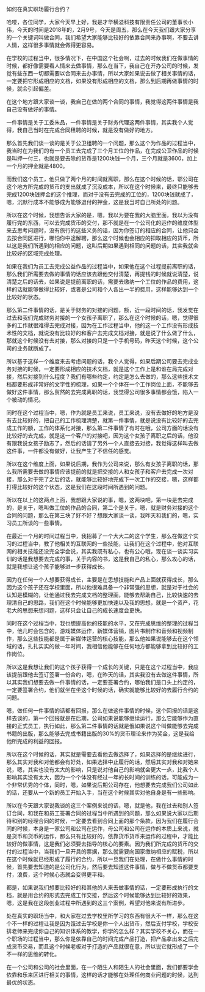 如何在真实职场履行合约？

哈喽，各位同学，大家今天早上好，我是才华横溢科技有限责任公司的董事长小伟，今天的时间是2018年的，2月9号，今天是周五，那么在今天我们跟大家分享的一个关键词叫做合同，我们希望大家能够比较好的依靠合同来办事啊，不要去讲人情，这样很多事情就会做得更容易。

在学校的过程当中，很多情况下，在中国这个社会啊，过去的时候我们在做事情的时候，都好像需要看人情来去做事情，那么在当下，我自己在开办公司的时候，发觉有些东西一切都需要以合同来去办事情，所以大家如果说去做了相关事情的话，一定要把它形成相应的文档，如果没有形成相应的文档，那么到后期再做事情的时候，就会引起偏差。

在这个地方跟大家谈一谈，我自己在做的两个合同的事情，我觉得这两件事情是我自己没有做好的事情。

一件事情是关于工委朱品，一件事情是关于财务代理这两件事情，其实我个人觉得，我自己当时在完成合同租聘的时候，就是没有做好的地方。

那么首先我们谈一谈的是关于公卫组聘的一个问题，那么这个为作品的过程当中，我当时在为我们的有一个员工去完成了三个月工位的作品，在完成公卫作品的时候是叫押一付三，也就是要去除的货币是1200块钱一个月，三个月就是3600，加上一个月的押金就是4800。

而我们这个员工，他只做了两个月的时间就离职，那么在这个时候的话，鄂公司在这个地方所完成的货币的支出就成了沉没成本，所以在这个时候来，最终只能够去完成1200块钱押金的这个推理，而对于没有去完成的工位的，1200块钱就成了，嗯，沉默行成本不能够成为能够退付的押金，这是我当时自己所处的问题。

所以在这个时候，我想告诉大家的是，嗯，我以为要在我的大脑里面，我以为没有履行完的东西，可以去完成货币的交付，那不就是在一个公司化的运作的维度体型来去思考问题时，没有旅行的这些义务的话，因为你签订的相应的合同，让他只会去按合同区进行，哪怕你中途解聘，那么这个时候也会相应的扣取相应的货币，所以这是我们所遇到的相应的问题，这叫后期如果遇到相同的问题的话，其实我就会比较好的区域完成处理。

如果在我们为员工去完成公益作品的过程当中，如果他在这个过程提前离职的话，那么我们所需要去做的事情的话应该去跟他交付清楚，再提钱的时候就说清楚，说清楚之后的话去，如果说是提前离职的话，需要去缴纳一个工位的作品的费用，这样的话就能够做得比较好，或者是公司和个人各出一半的费用，这样能够达到一个比较好的状态。

那么第二件事情的话，是关于财务的对接的问题，额，近一段时间的话，我发觉在过去和我们完成财务对接的一个女孩子离职了，那么在这个时候的话，嗯，觉得很多的工作就很难得去完成对接，因为在工作过程当中，他的这一个工作没有形成技术性的文档，就说没有比较好的和客户去完成文档对接，就是说了什么做了什么，那就这个时候没有去对接，那么对接的只是一个手机号码，昨天这个时候，这个公司的业务就断成了。

所以基于这样一个维度来去考虑问题的话，我个人觉得，如果后期公司要去完成业务对接的时候，一定要形成相应的技术文档，就是这个工作上是和谁在局完成对接，然后对接到什么程度？我们有哪些约定，约定是怎么去做的，那么这些技术文档都要形成非常好的文字性的梳理，如果一个个体在一个工作岗位上面，不能够去做好这件事情，那么贸然的去完成离职的话，我觉得公司很多事情都会饿，陷入一个被动的情况。

同时在这个过程当中，嗯，作为就是员工来说，员工来说，没有去做好的地方是没有去比较好的，把自己的工作梳理清楚，就第一件事情，就是说没有比较好的去完成工作的额，工作的体系化对接，那么第二件事情了有时在哦，公司方面的话没有比较好的去完成，就是这一个客户的对接吧，因为这个女孩子离职之后的话，他没有跟我说女孩子励志了，然后的话请了另外一个人直接去对接，我觉得这样叫去做这件事，一件都没有做好，让我产生了不信任的感觉。

所以在这个维度上面，如果说后期，我作为公司来说，那么有女孩子离职的话，那么我所需要去做的事情应该提前的就是把交接的人和女孩子和客户去完成一次对接，那么对于完了之后的话，就能够比较好地完成下一次工作的交接，嗯，这样都打得比较好的这个状态，这是我们在这段时间所遇到的问题。

所以在以上的这两点上面，我想跟大家说的事，嗯，这两块吧，第一块是去完成的，是关于，嗯叫做工位的作品的合同，第二个是关于，嗯，就是财务对接的这个合同的问题，那么在第三块了好不好？想跟大家谈一谈，我昨天和我们的，嗯，实习员工所谈的一些事情。

在最近一个月的时间过程当中，我招募了一个大大二的这个学生，那么在做这个实习的过程当中，教了他相关的互联网的一些技能，让我们在这个过程中，他对互联网的相关技能还没完全学会说，其实我既有私心，也有公心哦，现在谈一谈实习实训的话是我想要去完成的事，关于内容的书，这是我自己的私心，那么攻心的话，就是我想让这个孩子能够进一步获得成长。

因为在任何一个人想要获得成长，主要是在思想技能和产品上面就获得成长，那么因为这个孩子还在学校里面，所以他很难具备一个非常强的思想，就是对于社会的认知是模糊的，让他通过我去完成文档的整理画，能够去帮助自己，比较快速的去理清自己的思路，我们在这个时候能够更加快速以及我的思想，就是一个资产，花老大的思想来想问题，这样只会让自己的成长速度会更快。

同时在这个过程当中，我也想提高他的技能的水平，又在完成思维的整理的过程当中，他几时会包含的，游戏媒体运作，新媒体营销，图片书制作和音频和视频制作，那么这些技能都是属于新媒体运营的核心技能，那么他如果说能够去在这个领域的话，扎扎实实的做一年时间，我相信他能够在任何地方都能够拿到比较好的工作岗位。

所以这是我想让我们的这个孩子获得一个成长的关键，只是在这个过程当中，我应该提前跟他去签订签署一份合约，嗯，在昨天的话，其实我没有去做这件事情，所以其实我们想要去做一件事情的话，一定要签署合约，哪怕我们是口头上约定的，一定要签署合约，他们就坐在坐这个时候的话，确实就能够比较好的去履行合约的问题。

嗯，做任何一件事情的话都有回报，那么在做这件事情的时候，这个回报的话是这样去谈的，第一个回报就是在后期，公司如果说能够继续运行，那么它能够作为直接的正式员工，执行如此，那么第二件事情的话就是俄如果说这个叫做能够去完成书籍的出版，那么能够去完成书籍出版的30%的货币理论来作为奖金，这是我给他所完成的利益的回报。

所以在这个时候的话，其实就是需要去看他去做选择了，如果选择的是继续进行，那么其实对我和对他都会有好处，如果选择中止履行的话，然后其实对我和对她来说，嗯，其实也没有太大的影响，只是说对他自己的影响就会更大一点，比我个人影响其实没有太大，因为一个个体没有经过一年的长时间的训练的话，可能成为一个非常优秀的个体，同时，嗯，如果说后期公司存在，他想要去完成我们公司如此的话，还要从一个新的员工开始入手，当在这个时候其实对他自身是有一些影响。

所以在今天跟大家说我谈的这三个案例来说的话，嗯，就是他，我在过去和别人签订合同，和我在和员工签署合同的过程当中所遇到的问题，那么如果说大家以后期待和别的经理合同的时候，一定要去看到合同上面的那个条款，因为我们在履行合同的时候，本身是一家公司和公司在运作，母公司和公司在运作的本质上来说，就是货币和货币的运作，那么只有比较好的，依靠货币货币来运作的过程中，才能比较好的做事情，这是我们必须要去指导的核心的要素。因为我们所完成的货币的交付的过程当中，当我们一旦开具的票据，那么就需要向国家缴纳相应的赋税，所以在这个时候就已经形成了履行的合约，所以一旦我们在处理，在做什么事情的时候，首先要去知道的是公司化行为，然后要去知道这件事情，做与不做货币都要支付，浪费，这个时候心态就会变得更平和。

都是，如果说我们想要比较好的和其他的人来去做事情的话，一定要形成执行的文档，就是用合约的形式去完成工作交接，然后这个时候能够达到比较好的效果，嗯，这是我在这段创业过程中所遇到的这三个案例，希望对他来说有所进步。

处在真实的职场当中，和大家在过去学校里所学习的东西有很大不一样，那么在这个不一样的过程让我是因为饿过去学校是你一个人出货币，然后支付学校，学校安排老师来完成你自己的知识体系的教学，你学的怎么样？其实学校不关心，而在一个职场的过程当中，那么你是依靠自己的时间完成产品打造，把产品拿出来之后完成货币交易，而且这个时候老板对于打造的产品就很在意，所以说它就形成了一个不一样的思维的转化。

在一个公司和公司的社会里面，在一个陌生人和陌生人的社会里面，我们都要学会依靠和乐来区进行相关的事情，这样的话才能够在处理任何商业问题的时候，达到最优的状态。
